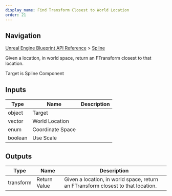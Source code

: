 ```yaml
---
display_name: Find Transform Closest to World Location
order: 21
---
```

## Navigation

[Unreal Engine Blueprint API Reference](https://dev.epicgames.com/documentation/en-us/unreal-engine/BlueprintAPI) > [Spline](https://dev.epicgames.com/documentation/en-us/unreal-engine/BlueprintAPI/Spline)

Given a location, in world space, return an FTransform closest to that location.

Target is Spline Component

## Inputs

| Type | Name | Description |
| --- | --- | --- |
| object | Target |  |
| vector | World Location |  |
| enum | Coordinate Space |  |
| boolean | Use Scale |  |

## Outputs

| Type | Name | Description |
| --- | --- | --- |
| transform | Return Value | Given a location, in world space, return an FTransform closest to that location. |
